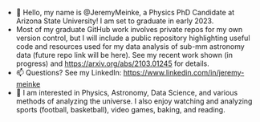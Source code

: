 - 👋 Hello, my name is @JeremyMeinke, a Physics PhD Candidate at Arizona State University! I am set to graduate in early 2023. 
- Most of my graduate GitHub work involves private repos for my own version control, but I will include a public repository highlighting useful code and resources used for my data analysis of sub-mm astronomy data (future repo link will be here). See my recent work shown (in progress) and https://arxiv.org/abs/2103.01245 for details.
- 📫 Questions? See my LinkedIn: https://www.linkedin.com/in/jeremy-meinke
- 👀 I am interested in Physics, Astronomy, Data Science, and various methods of analyzing the universe.  I also enjoy watching and analyzing sports (football, basketball), video games, baking, and reading.

<!---
JeremyMeinke/JeremyMeinke is a ✨ special ✨ repository because its `README.md` (this file) appears on your GitHub profile.
You can click the Preview link to take a look at your changes.
--->
